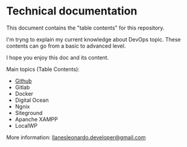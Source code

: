 # Technical documentation

This document contains the "table contents" for this repository.

I'm tryng to explain my current knowledge about DevOps topic. These contents can go from a basic to advanced level.

I hope you enjoy this doc and its content.

Main topics (Table Contents):

- [Github](./DevOps/GitHub/1-tablecontent.md)
- Gitlab
- Docker
- Digital Ocean
- Ngnix
- Siteground
- Apanche XAMPP
- LocalWP

More information: llanesleonardo.developer@gmail.com
